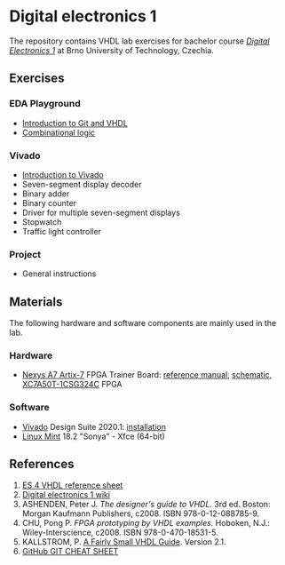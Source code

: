 
# Digital electronics 1

The repository contains VHDL lab exercises for bachelor course [*Digital Electronics 1*](https://www.vutbr.cz/en/students/courses/detail/224131) at Brno University of Technology, Czechia.


## Exercises

### EDA Playground

* [Introduction to Git and VHDL](Labs/01-gates)
* [Combinational logic](Labs/02-logic)

### Vivado

* [Introduction to Vivado](Labs/03-vivado)
* Seven-segment display decoder
* Binary adder
* Binary counter
* Driver for multiple seven-segment displays
* Stopwatch
* Traffic light controller

### Project

* General instructions


## Materials

The following hardware and software components are mainly used in the lab.

### Hardware

* [Nexys A7 Artix-7](https://store.digilentinc.com/nexys-a7-fpga-trainer-board-recommended-for-ece-curriculum/) FPGA Trainer Board: [reference manual](https://reference.digilentinc.com/reference/programmable-logic/nexys-a7/reference-manual), [schematic](Docs/nexys-a7-sch.pdf), [XC7A50T-1CSG324C](Docs/ds180_7Series_Overview.pdf) FPGA

### Software

* [Vivado](https://www.xilinx.com/products/design-tools/vivado.html) Design Suite 2020.1: [installation](https://github.com/tomas-fryza/Digital-electronics-1/wiki)
* [Linux Mint](https://linuxmint.com/download_all.php) 18.2 "Sonya" - Xfce (64-bit)


## References

1. [ES 4 VHDL reference sheet](Docs/vhdl_cheatsheet.pdf)
2. [Digital electronics 1 wiki](https://github.com/tomas-fryza/Digital-electronics-1/wiki)
3. ASHENDEN, Peter J. *The designer's guide to VHDL.* 3rd ed. Boston: Morgan Kaufmann Publishers, c2008. ISBN 978-0-12-088785-9.
4. CHU, Pong P. *FPGA prototyping by VHDL examples.* Hoboken, N.J.: Wiley-Interscience, c2008. ISBN 978-0-470-18531-5.
5. KALLSTROM, P. [A Fairly Small VHDL Guide](Docs/VHDL_guide.pdf). Version 2.1.
6. [GitHub GIT CHEAT SHEET](Docs/git_cheatsheet.pdf)
